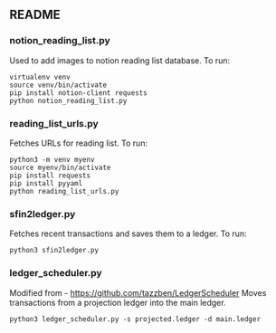 ## README

### notion_reading_list.py
Used to add images to notion reading list database. To run:
```
virtualenv venv
source venv/bin/activate
pip install notion-client requests
python notion_reading_list.py
```

### reading_list_urls.py
Fetches URLs for reading list. To run:
```
python3 -m venv myenv
source myenv/bin/activate
pip install requests
pip install pyyaml
python reading_list_urls.py
```

### sfin2ledger.py
Fetches recent transactions and saves them to a ledger. To run:
```
python3 sfin2ledger.py
```

### ledger_scheduler.py
Modified from - https://github.com/tazzben/LedgerScheduler
Moves transactions from a projection ledger into the main ledger.

```
python3 ledger_scheduler.py -s projected.ledger -d main.ledger
```
